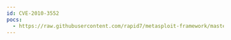 ```yaml
---
id: CVE-2010-3552
pocs:
  - https://raw.githubusercontent.com/rapid7/metasploit-framework/master/modules/exploits/windows/browser/java_docbase_bof.rb
---
```

